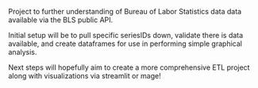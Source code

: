 Project to further understanding of Bureau of Labor Statistics data data available via the BLS public API. 

Initial setup will be to pull specific seriesIDs down, validate there is data available, and create dataframes for use in performing simple graphical analysis. 

Next steps will hopefully aim to create a more comprehensive ETL project along with visualizations via streamlit or mage!